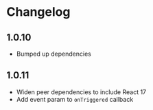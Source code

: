 # Changelog

## 1.0.10

- Bumped up dependencies

## 1.0.11

- Widen peer dependencies to include React 17
- Add event param to `onTriggered` callback
